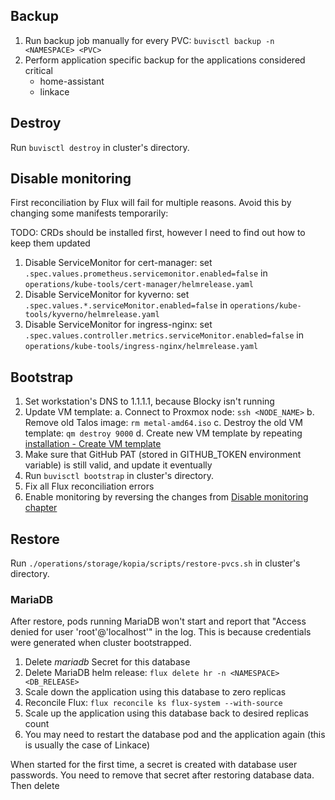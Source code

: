 ## Backup

1. Run backup job manually for every PVC: `buvisctl backup -n <NAMESPACE> <PVC>`
2. Perform application specific backup for the applications considered critical
   - home-assistant
   - linkace

## Destroy

Run `buvisctl destroy` in cluster's directory.

## Disable monitoring

First reconciliation by Flux will fail for multiple reasons. Avoid this by changing some manifests temporarily:

TODO: CRDs should be installed first, however I need to find out how to keep them updated

1. Disable ServiceMonitor for cert-manager: set `.spec.values.prometheus.servicemonitor.enabled=false` in `operations/kube-tools/cert-manager/helmrelease.yaml`
2. Disable ServiceMonitor for kyverno: set `.spec.values.*.serviceMonitor.enabled=false` in `operations/kube-tools/kyverno/helmrelease.yaml`
3. Disable ServiceMonitor for ingress-nginx: set `.spec.values.controller.metrics.serviceMonitor.enabled=false` in `operations/kube-tools/ingress-nginx/helmrelease.yaml`

## Bootstrap

1. Set workstation's DNS to 1.1.1.1, because Blocky isn't running
2. Update VM template:
   a. Connect to Proxmox node: `ssh <NODE_NAME>`
   b. Remove old Talos image: `rm metal-amd64.iso`
   c. Destroy the old VM template: `qm destroy 9000`
   d. Create new VM template by repeating [installation - Create VM template](installation.md#create-vm-template)
3. Make sure that GitHub PAT (stored in GITHUB_TOKEN environment variable) is still valid, and update it eventually
4. Run `buvisctl bootstrap` in cluster's directory.
5. Fix all Flux reconciliation errors
6. Enable monitoring by reversing the changes from [Disable monitoring chapter](operations.md#disable-monitoring)

## Restore

Run `./operations/storage/kopia/scripts/restore-pvcs.sh` in cluster's directory.

### MariaDB

After restore, pods running MariaDB won't start and report that "Access denied for user 'root'@'localhost'" in the log. This is because credentials were generated when cluster bootstrapped.

1. Delete _mariadb_ Secret for this database
2. Delete MariaDB helm release: `flux delete hr -n <NAMESPACE> <DB_RELEASE>`
3. Scale down the application using this database to zero replicas
4. Reconcile Flux: `flux reconcile ks flux-system --with-source`
5. Scale up the application using this database back to desired replicas count
6. You may need to restart the database pod and the application again (this is usually the case of Linkace)

When started for the first time, a secret is created with database user passwords. You need to remove that secret after restoring database data. Then delete
